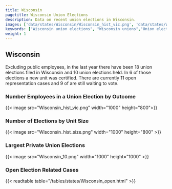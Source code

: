 ```yaml
---
title: Wisconsin
pagetitle: Wisconsin Union Elections
description: Data on recent union elections in Wisconsin.
images: ['data/states/Wisconsin/Wisconsin_hist_vic.png', 'data/states/Wisconsin/Wisconsin_hist_size.png', 'data/states/Wisconsin/Wisconsin_10.png']
keywords: ["Wisconsin union elections", "Wisconsin unions","Union elections"]
weight: 1
---
```

##  Wisconsin

Excluding public employees, in the last year there have been 18 union elections filed in Wisconsin and 10 union elections held. In 6 of those elections a new unit was certified. There are currently 11 open representation cases and 9 of are still waiting to vote.

### Number Employees in a Union Election by Outcome
{{< image src="Wisconsin_hist_vic.png" width="1000" height="800">}}

### Number of Elections by Unit Size
{{< image src="Wisconsin_hist_size.png" width="1000" height="800" >}}

### Largest Private Union Elections
{{< image src="Wisconsin_10.png" width="1000" height="1000"  >}}

### Open Election Related Cases
{{< readtable table="/tables/states/Wisconsin_open.html" >}}

